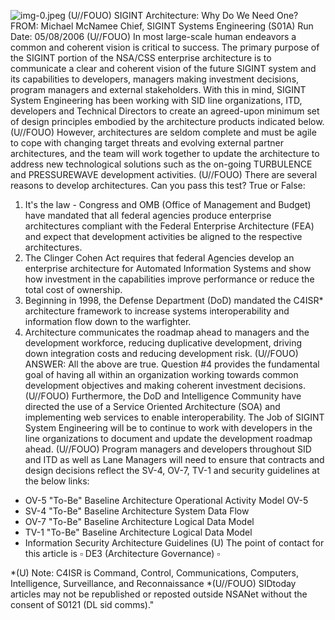 ![img-0.jpeg](img-0.jpeg)
(U//FOUO) SIGINT Architecture: Why Do We Need One?
FROM: Michael McNamee
Chief, SIGINT Systems Engineering (S01A)
Run Date: 05/08/2006
(U//FOUO) In most large-scale human endeavors a common and coherent vision is critical to success. The primary purpose of the SIGINT portion of the NSA/CSS enterprise architecture is to communicate a clear and coherent vision of the future SIGINT system and its capabilities to developers, managers making investment decisions, program managers and external stakeholders. With this in mind, SIGINT System Engineering has been working with SID line organizations, ITD, developers and Technical Directors to create an agreed-upon minimum set of design principles embodied by the architecture products indicated below.
(U//FOUO) However, architectures are seldom complete and must be agile to cope with changing target threats and evolving external partner architectures, and the team will work together to update the architecture to address new technological solutions such as the on-going TURBULENCE and PRESSUREWAVE development activities.
(U//FOUO) There are several reasons to develop architectures. Can you pass this test? True or False:

1. It's the law - Congress and OMB (Office of Management and Budget) have mandated that all federal agencies produce enterprise architectures compliant with the Federal Enterprise Architecture (FEA) and expect that development activities be aligned to the respective architectures.
2. The Clinger Cohen Act requires that federal Agencies develop an enterprise architecture for Automated Information Systems and show how investment in the capabilities improve performance or reduce the total cost of ownership.
3. Beginning in 1998, the Defense Department (DoD) mandated the C4ISR* architecture framework to increase systems interoperability and information flow down to the warfighter.
4. Architecture communicates the roadmap ahead to managers and the development workforce, reducing duplicative development, driving down integration costs and reducing development risk.
(U//FOUO) ANSWER: All the above are true. Question \#4 provides the fundamental goal of having all within an organization working towards common development objectives and making coherent investment decisions.
(U//FOUO) Furthermore, the DoD and Intelligence Community have directed the use of a Service Oriented Architecture (SOA) and implementing web services to enable interoperability. The Job of SIGINT System Engineering will be to continue to work with developers in the line organizations to document and update the development roadmap ahead.
(U//FOUO) Program managers and developers throughout SID and ITD as well as Lane Managers will need to ensure that contracts and design decisions reflect the SV-4, OV-7, TV-1 and security guidelines at the below links:

- OV-5 "To-Be" Baseline Architecture Operational Activity Model OV-5
- SV-4 "To-Be" Baseline Architecture System Data Flow
- OV-7 "To-Be" Baseline Architecture Logical Data Model
- TV-1 "To-Be" Baseline Architecture Logical Data Model
- Information Security Architecture Guidelines
(U) The point of contact for this article is $\square$ DE3 (Architecture Governance) $\square$

*(U) Note:
C4ISR is Command, Control, Communications, Computers, Intelligence, Surveillance, and Reconnaissance
*(U//FOUO) SIDtoday articles may not be republished or reposted outside NSANet without the consent of S0121 (DL sid comms)."
